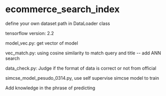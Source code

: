 # ecommerce_search_index
define your own dataset path in DataLoader class

tensorflow version: 2.2

model_vec.py: get vector of model

vec_match.py: using cosine similarity to match query and title
             -- add ANN search

data_check.py: Judge if the format of data is correct or not from official

simcse_model_pesudo_0314.py, use self supervise simcse model to train 

Add knowledge in the phrase of predicting

